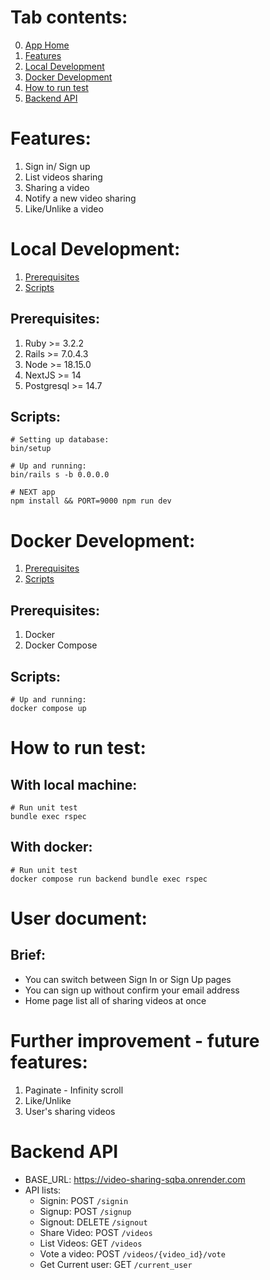 # Tab contents:
0. [App Home](https://video-sharing-blush.vercel.app/signin)
1. [Features](#features)
2. [Local Development](#local-development)
3. [Docker Development](#docker-development)
4. [How to run test](#how-to-run-test)
5. [Backend API](#backend-API)

# Features:
1. Sign in/ Sign up
2. List videos sharing
3. Sharing a video
4. Notify a new video sharing
5. Like/Unlike a video

# Local Development:
1. [Prerequisites](#prerequisites)
2. [Scripts](#scripts)

## Prerequisites:
1. Ruby >= 3.2.2
2. Rails >= 7.0.4.3
3. Node >= 18.15.0
4. NextJS >= 14
5. Postgresql >= 14.7

## Scripts:
    # Setting up database:
    bin/setup

    # Up and running:
    bin/rails s -b 0.0.0.0

    # NEXT app
    npm install && PORT=9000 npm run dev
# Docker Development:
1. [Prerequisites](#prerequisites-1)
2. [Scripts](#scripts-1)

## Prerequisites:
1. Docker
2. Docker Compose

## Scripts:
    # Up and running:
    docker compose up

# How to run test:
## With local machine:
    # Run unit test
    bundle exec rspec
## With docker:
    # Run unit test
    docker compose run backend bundle exec rspec

# User document:

## Brief:
- You can switch between Sign In or Sign Up pages
- You can sign up without confirm your email address
- Home page list all of sharing videos at once

# Further improvement - future features:
1. Paginate - Infinity scroll
2. Like/Unlike
3. User's sharing videos

# Backend API
- BASE_URL: https://video-sharing-sqba.onrender.com
- API lists:
  - Signin: POST `/signin`
  - Signup: POST `/signup`
  - Signout: DELETE `/signout`
  - Share Video: POST `/videos`
  - List Videos: GET `/videos`
  - Vote a video: POST `/videos/{video_id}/vote`
  - Get Current user: GET `/current_user`
